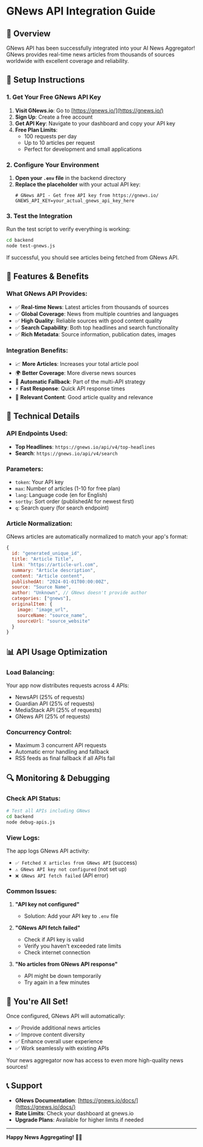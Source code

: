 # GNews API Integration Guide

## 🎯 Overview
GNews API has been successfully integrated into your AI News Aggregator! GNews provides real-time news articles from thousands of sources worldwide with excellent coverage and reliability.

## 🔧 Setup Instructions

### 1. Get Your Free GNews API Key

1. **Visit GNews.io**: Go to [https://gnews.io/](https://gnews.io/)
2. **Sign Up**: Create a free account
3. **Get API Key**: Navigate to your dashboard and copy your API key
4. **Free Plan Limits**: 
   - 100 requests per day
   - Up to 10 articles per request
   - Perfect for development and small applications

### 2. Configure Your Environment

1. **Open your `.env` file** in the backend directory
2. **Replace the placeholder** with your actual API key:
   ```env
   # GNews API - Get free API key from https://gnews.io/
   GNEWS_API_KEY=your_actual_gnews_api_key_here
   ```

### 3. Test the Integration

Run the test script to verify everything is working:

```bash
cd backend
node test-gnews.js
```

If successful, you should see articles being fetched from GNews API.

## 🚀 Features & Benefits

### What GNews API Provides:
- ✅ **Real-time News**: Latest articles from thousands of sources
- ✅ **Global Coverage**: News from multiple countries and languages
- ✅ **High Quality**: Reliable sources with good content quality
- ✅ **Search Capability**: Both top headlines and search functionality
- ✅ **Rich Metadata**: Source information, publication dates, images

### Integration Benefits:
- 📈 **More Articles**: Increases your total article pool
- 🌍 **Better Coverage**: More diverse news sources
- 🔄 **Automatic Fallback**: Part of the multi-API strategy
- ⚡ **Fast Response**: Quick API response times
- 🎯 **Relevant Content**: Good article quality and relevance

## 🔧 Technical Details

### API Endpoints Used:
- **Top Headlines**: `https://gnews.io/api/v4/top-headlines`
- **Search**: `https://gnews.io/api/v4/search`

### Parameters:
- `token`: Your API key
- `max`: Number of articles (1-10 for free plan)
- `lang`: Language code (en for English)
- `sortby`: Sort order (publishedAt for newest first)
- `q`: Search query (for search endpoint)

### Article Normalization:
GNews articles are automatically normalized to match your app's format:
```javascript
{
  id: "generated_unique_id",
  title: "Article Title",
  link: "https://article-url.com",
  summary: "Article description",
  content: "Article content",
  publishedAt: "2024-01-01T00:00:00Z",
  source: "Source Name",
  author: "Unknown", // GNews doesn't provide author
  categories: ["gnews"],
  originalItem: {
    image: "image_url",
    sourceName: "source_name",
    sourceUrl: "source_website"
  }
}
```

## 📊 API Usage Optimization

### Load Balancing:
Your app now distributes requests across 4 APIs:
- NewsAPI (25% of requests)
- Guardian API (25% of requests) 
- MediaStack API (25% of requests)
- GNews API (25% of requests)

### Concurrency Control:
- Maximum 3 concurrent API requests
- Automatic error handling and fallback
- RSS feeds as final fallback if all APIs fail

## 🔍 Monitoring & Debugging

### Check API Status:
```bash
# Test all APIs including GNews
cd backend
node debug-apis.js
```

### View Logs:
The app logs GNews API activity:
- `✅ Fetched X articles from GNews API` (success)
- `⚠️ GNews API key not configured` (not set up)
- `❌ GNews API fetch failed` (API error)

### Common Issues:

1. **"API key not configured"**
   - Solution: Add your API key to `.env` file

2. **"GNews API fetch failed"**
   - Check if API key is valid
   - Verify you haven't exceeded rate limits
   - Check internet connection

3. **"No articles from GNews API response"**
   - API might be down temporarily
   - Try again in a few minutes

## 🎉 You're All Set!

Once configured, GNews API will automatically:
- ✅ Provide additional news articles
- ✅ Improve content diversity
- ✅ Enhance overall user experience
- ✅ Work seamlessly with existing APIs

Your news aggregator now has access to even more high-quality news sources!

## 📞 Support

- **GNews Documentation**: [https://gnews.io/docs/](https://gnews.io/docs/)
- **Rate Limits**: Check your dashboard at gnews.io
- **Upgrade Plans**: Available for higher limits if needed

---

**Happy News Aggregating! 📰🚀**